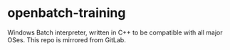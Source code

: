 # openbatch-training
Windows Batch interpreter, written in C++ to be compatible with all major OSes. This repo is mirrored from GitLab.
